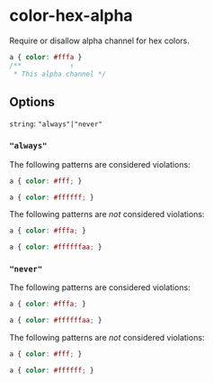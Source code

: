 # color-hex-alpha

Require or disallow alpha channel for hex colors.

<!-- prettier-ignore -->
```css
a { color: #fffa }
/**            ↑
 * This alpha channel */
```

## Options

`string`: `"always"|"never"`

### `"always"`

The following patterns are considered violations:

<!-- prettier-ignore -->
```css
a { color: #fff; }
```

<!-- prettier-ignore -->
```css
a { color: #ffffff; }
```

The following patterns are _not_ considered violations:

<!-- prettier-ignore -->
```css
a { color: #fffa; }
```

<!-- prettier-ignore -->
```css
a { color: #ffffffaa; }
```

### `"never"`

The following patterns are considered violations:

<!-- prettier-ignore -->
```css
a { color: #fffa; }
```

<!-- prettier-ignore -->
```css
a { color: #ffffffaa; }
```

The following patterns are _not_ considered violations:

<!-- prettier-ignore -->
```css
a { color: #fff; }
```

<!-- prettier-ignore -->
```css
a { color: #ffffff; }
```
